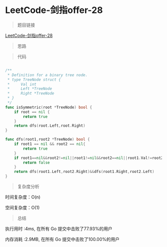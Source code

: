# LeetCode-剑指offer-28

>题目链接

[LeetCode-剑指offer-28](https://leetcode-cn.com/problems/dui-cheng-de-er-cha-shu-lcof/)

> 思路


>代码

```go

/**
 * Definition for a binary tree node.
 * type TreeNode struct {
 *     Val int
 *     Left *TreeNode
 *     Right *TreeNode
 * }
 */
func isSymmetric(root *TreeNode) bool {
    if root == nil {
        return true
    }
    return dfs(root.Left,root.Right)
}

func dfs(root1,root2 *TreeNode) bool {
    if root1 == nil && root2 == nil{
        return true
    }
    if root1==nil&&root2!=nil||root1!=nil&&root2==nil||root1.Val!=root2.Val{
        return false
    }
    return dfs(root1.Left,root2.Right)&&dfs(root1.Right,root2.Left)
}


```

>复杂度分析

时间复杂度：O(n)

空间复杂度：O(1)

>总结

执行用时 :4ms, 在所有 Go 提交中击败了77.93%的用户

内存消耗 :2.9MB, 在所有 Go 提交中击败了100.00%的用户
